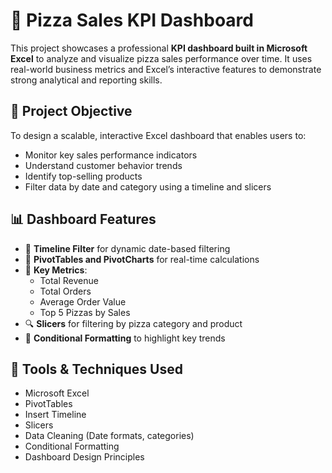 # 🍕 Pizza Sales KPI Dashboard

This project showcases a professional **KPI dashboard built in Microsoft Excel** to analyze and visualize pizza sales performance over time. It uses real-world business metrics and Excel’s interactive features to demonstrate strong analytical and reporting skills.

## 🎯 Project Objective

To design a scalable, interactive Excel dashboard that enables users to:
- Monitor key sales performance indicators
- Understand customer behavior trends
- Identify top-selling products
- Filter data by date and category using a timeline and slicers

## 📊 Dashboard Features

- 📅 **Timeline Filter** for dynamic date-based filtering
- 📌 **PivotTables and PivotCharts** for real-time calculations
- 🎯 **Key Metrics**:
  - Total Revenue
  - Total Orders
  - Average Order Value
  - Top 5 Pizzas by Sales
- 🔍 **Slicers** for filtering by pizza category and product
- 🎨 **Conditional Formatting** to highlight key trends

## 🧰 Tools & Techniques Used

- Microsoft Excel
- PivotTables
- Insert Timeline
- Slicers
- Data Cleaning (Date formats, categories)
- Conditional Formatting
- Dashboard Design Principles
